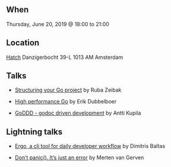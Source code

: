 When
----
Thursday, June 20, 2019 @ 18:00 to 21:00

Location
--------
[Hatch](https://www.hatchstudio.co/)
Danzigerbocht 39-L
1013 AM Amsterdam

Talks
-----

* [Structuring your Go project](todo) by Ruba Zeibak

* [High performance Go](todo) by Erik Dubbelboer

* [GoDDD - godoc driven development](todo) by Antti Kupila


Lightning talks
---------------

* [Ergo, a cli tool for daily developer workflow](todo) by Dimitris Baltas

* [Don’t panic(). It’s just an error](todo) by Merten van Gerven
